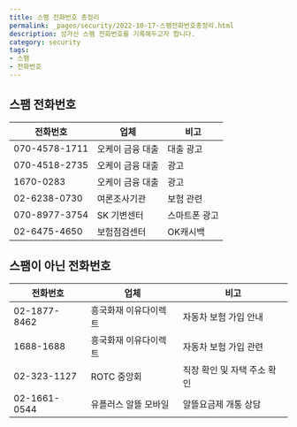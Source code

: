 ```yaml
---
title: 스팸 전화번호 총정리
permalink: _pages/security/2022-10-17-스팸전화번호총정리.html
description: 성가신 스팸 전화번호를 기록해두고자 합니다.
category: security
tags:
- 스팸
- 전화번호
---
```

스팸 전화번호
---


|전화번호|업체|비고|
|---|---|---|
|070-4578-1711|오케이 금융 대출|대출 광고|
|070-4518-2735|오케이 금융 대출|광고|
|1670-0283|오케이 금융 대출|광고|
|02-6238-0730|여론조사기관|보험 관련|
|070-8977-3754|SK 기변센터|스마트폰 광고|
|02-6475-4650|보험점검센터|OK캐시백|


스팸이 아닌 전화번호
---


|전화번호|업체|비고|
|---|---|---|
|02-1877-8462|흥국화재 이유다이렉트|자동차 보험 가입 안내|
|1688-1688|흥국화재 이유다이렉트|자동차 보험 가입 관련|
|02-323-1127|ROTC 중앙회|직장 확인 및 자택 주소 확인|
|02-1661-0544|유플러스 알뜰 모바일|알뜰요금제 개통 상담|
